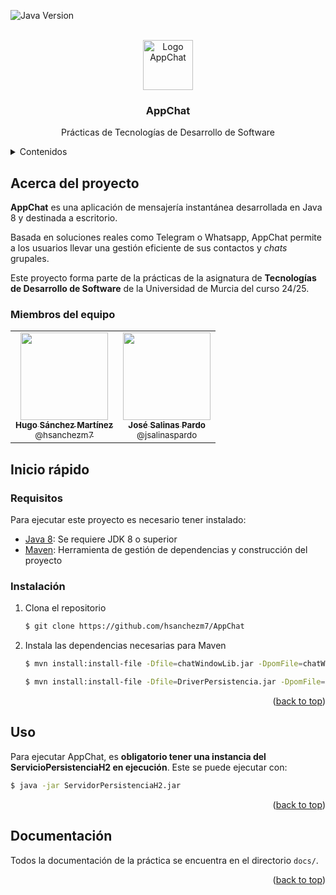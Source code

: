 <!-- Improved compatibility of back to top link: See: https://github.com/othneildrew/Best-README-Template/pull/73 -->
<a id="readme-top"></a>

<!-- PROJECT SHIELDS -->
![Java Version](https://img.shields.io/badge/java-17-blue)

<!-- PROJECT LOGO -->
<br />
<div align="center">

  <img src="src/main/java/umu/tds/logo256x266.png" alt="Logo AppChat" width="80" height="80">

  <h3 align="center">AppChat</h3>

  <p align="center">
    Prácticas de Tecnologías de Desarrollo de Software
    <br />
  </p>
</div>

<!-- TABLE OF CONTENTS -->
<details>
  <summary>Contenidos</summary>
  <ol>
    <li>
      <a href="#acerca-del-proyecto">Acerca del proyecto</a>
      <ul>
        <li><a href="#miembros-del-equipo">Miembros del equipo</a></li>
      </ul>
    </li>
    <li>
      <a href="#inicio-rápido">Inicio rápido</a>
      <ul>
        <li><a href="#requisitos">Requisitos</a></li>
        <li><a href="#instalación">Instalación</a></li>
      </ul>
    </li>
    <li><a href="#uso">Uso</a></li>
    <li><a href="#documentación">Documentación</a></li>
  </ol>
</details>

<!-- ABOUT THE PROJECT -->
## Acerca del proyecto

**AppChat** es una aplicación de mensajería instantánea desarrollada en Java 8 y destinada a escritorio.

Basada en soluciones reales como Telegram o Whatsapp, AppChat permite a los usuarios llevar una gestión eficiente de sus contactos y _chats_ grupales.

Este proyecto forma parte de la prácticas de la asignatura de **Tecnologías de Desarrollo de Software** de la Universidad de Murcia del curso 24/25.

### Miembros del equipo

<table align="center">
  <tr>
    <td align="center"><a href="https://github.com/hsanchezm7"><img src="https://avatars.githubusercontent.com/u/61797804" width="140px;" alt=""/><br /><sub><b>Hugo Sánchez Martínez</b></sub><br /><sub>@hsanchezm7</sub></a></td>
    <td align="center"><a href="https://github.com/jsalinaspardo"><img src="https://avatars.githubusercontent.com/u/167551603" width="140px;" alt=""/><br /><sub><b>José Salinas Pardo</b></sub><br /><sub>@jsalinaspardo</ sub></a></td>
  </tr>
</table>


<!-- GETTING STARTED -->
## Inicio rápido

### Requisitos

Para ejecutar este proyecto es necesario tener instalado:

* [Java 8](https://www.oracle.com/java/technologies/javase/javase-jdk8-downloads.html): Se requiere JDK 8 o superior
* [Maven](https://maven.apache.org/download.cgi): Herramienta de gestión de dependencias y construcción del proyecto

### Instalación

1. Clona el repositorio
   ```sh
   $ git clone https://github.com/hsanchezm7/AppChat
   ```
2. Instala las dependencias necesarias para Maven
   ```sh
   $ mvn install:install-file -Dfile=chatWindowLib.jar -DpomFile=chatWindowLib-1.0.pom
   ```
   ```sh
   $ mvn install:install-file -Dfile=DriverPersistencia.jar -DpomFile=driverPersistencia-2.0.pom
   ```

<p align="right">(<a href="#readme-top">back to top</a>)</p>

<!-- USAGE EXAMPLES -->
## Uso

Para ejecutar AppChat, es **obligatorio tener una instancia del ServicioPersistenciaH2 en ejecución**. Este se puede ejecutar con:

   ```sh
   $ java -jar ServidorPersistenciaH2.jar
   ```

<p align="right">(<a href="#readme-top">back to top</a>)</p>

<!-- ACKNOWLEDGMENTS -->
## Documentación

Todos la documentación de la práctica se encuentra en el directorio `docs/`.

<p align="right">(<a href="#readme-top">back to top</a>)</p>

